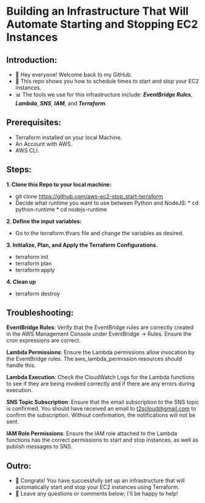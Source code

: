# Building an Infrastructure That Will Automate Starting and Stopping EC2 Instances

## Introduction:
* 👋 Hey everyone! Welcome back to my GitHub.
* 🎥 This repo shows you how to schedule times to start and stop your EC2 instances.
* 📊 The tools we use for this infrastructure include: ***EventBridge Rules***, ***Lambda***, ***SNS***, ***IAM***, and ***Terraform***. 

## Prerequisites:
* Terraform installed on your local Machine.
* An Account with AWS.
* AWS CLI.

## Steps:
**1. Clone this Repo to your local machine:**
* git clone https://github.com/aws-ec2-stop_start-terraform
* Decide what runtime you want to use between Python and NodeJS: 
         * cd python-runtime
         * cd nodejs-runtime

**2. Define the input variables:**
* Go to the terraform.tfvars file and change the variables as desired. 

**3. Initialize, Plan, and Apply the Terraform Configurations.**  
* terraform init
* terraform plan
* terraform apply

**4. Clean up**
* terraform destroy

## Troubleshooting:
**EventBridge Rules**: Verify that the EventBridge rules are correctly created in the AWS Management Console under EventBridge -> Rules. Ensure the cron expressions are correct.

**Lambda Permissions**: Ensure the Lambda permissions allow invocation by the EventBridge rules. The aws_lambda_permission resources should handle this.

**Lambda Execution**: Check the CloudWatch Logs for the Lambda functions to see if they are being invoked correctly and if there are any errors during execution.

**SNS Topic Subscription**: Ensure that the email subscription to the SNS topic is confirmed. You should have received an email to t2scloud@gmail.com to confirm the subscription. Without confirmation, the notifications will not be sent.

**IAM Role Permissions**: Ensure the IAM role attached to the Lambda functions has the correct permissions to start and stop instances, as well as publish messages to SNS.

## Outro:
* 🎉 Congrats! You have successfully set up an infrastructure that will automatically start and stop your EC2 instances using Terraform.
* 💬 Leave any questions or comments below; I'll be happy to help!
